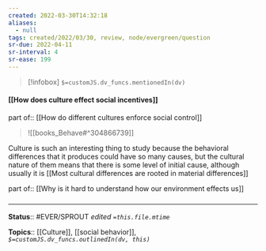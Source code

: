 ```yaml
---
created: 2022-03-30T14:32:18 
aliases:
  - null
tags: created/2022/03/30, review, node/evergreen/question
sr-due: 2022-04-11
sr-interval: 4
sr-ease: 199
---
```

> [!infobox]
`$=customJS.dv_funcs.mentionedIn(dv)`

#### [[How does culture effect social incentives]] 

part of:: [[How do different cultures enforce social control]]

> ![[books_Behave#^304866739]]

Culture is such an interesting thing to study because the behavioral differences that it produces could have so many causes, but the cultural nature of them means that there is some level of initial cause,
although usually it is [[Most cultural differences are rooted in material differences]]

part of:: [[Why is it hard to understand how our environment effects us]]
### <hr class="footnote"/>

**Status**:: #EVER/SPROUT
*edited `=this.file.mtime`*

**Topics**:: [[Culture]], [[social behavior]], 
*`$=customJS.dv_funcs.outlinedIn(dv, this)`*
